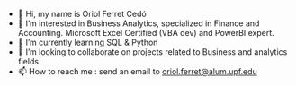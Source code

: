 - 👋 Hi, my name is Oriol Ferret Cedó
- 👀 I’m interested in Business Analytics, specialized in Finance and Accounting. Microsoft Excel Certified (VBA dev) and PowerBI expert.
- 🌱 I’m currently learning SQL & Python
- 💞️ I’m looking to collaborate on projects related to Business and analytics fields. 
- 📫 How to reach me : send an email to oriol.ferret@alum.upf.edu

<!---
uriferret/uriferret is a ✨ special ✨ repository because its `README.md` (this file) appears on your GitHub profile.
You can click the Preview link to take a look at your changes.
--->

